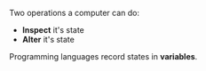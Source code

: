 Two operations a computer can do:
- __Inspect__ it's state
- __Alter__ it's state
  
Programming languages record states in __variables__.